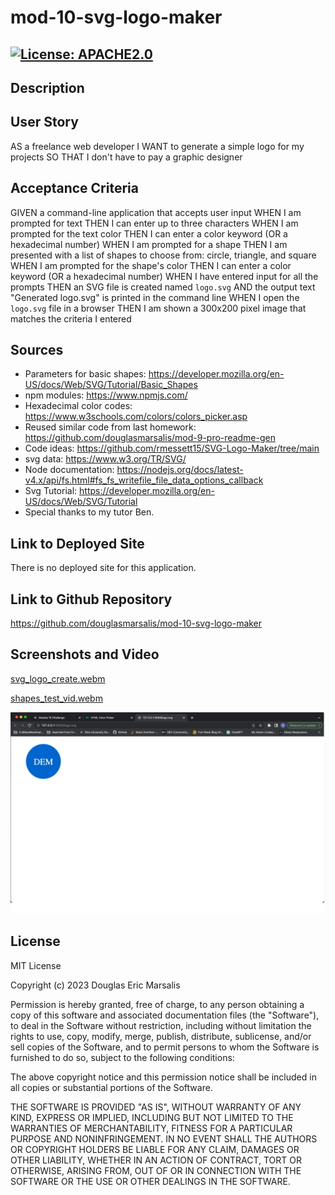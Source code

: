 # mod-10-svg-logo-maker

## [![License: APACHE2.0](https://img.shields.io/badge/License:_MIT-orange)](https://opensource.org/license/mit/)

## Description

## User Story
AS a freelance web developer
I WANT to generate a simple logo for my projects
SO THAT I don't have to pay a graphic designer
## Acceptance Criteria
GIVEN a command-line application that accepts user input
WHEN I am prompted for text
THEN I can enter up to three characters
WHEN I am prompted for the text color
THEN I can enter a color keyword (OR a hexadecimal number)
WHEN I am prompted for a shape
THEN I am presented with a list of shapes to choose from: circle, triangle, and square
WHEN I am prompted for the shape's color
THEN I can enter a color keyword (OR a hexadecimal number)
WHEN I have entered input for all the prompts
THEN an SVG file is created named `logo.svg`
AND the output text "Generated logo.svg" is printed in the command line
WHEN I open the `logo.svg` file in a browser
THEN I am shown a 300x200 pixel image that matches the criteria I entered

## Sources

* Parameters for basic shapes: https://developer.mozilla.org/en-US/docs/Web/SVG/Tutorial/Basic_Shapes
* npm modules: https://www.npmjs.com/
* Hexadecimal color codes: https://www.w3schools.com/colors/colors_picker.asp 
* Reused similar code from last homework: https://github.com/douglasmarsalis/mod-9-pro-readme-gen
* Code ideas: https://github.com/rmessett15/SVG-Logo-Maker/tree/main
* svg data: https://www.w3.org/TR/SVG/
* Node documentation: https://nodejs.org/docs/latest-v4.x/api/fs.html#fs_fs_writefile_file_data_options_callback
* Svg Tutorial: https://developer.mozilla.org/en-US/docs/Web/SVG/Tutorial
* Special thanks to my tutor Ben.
## Link to Deployed Site

There is no deployed site for this application.
## Link to Github Repository

https://github.com/douglasmarsalis/mod-10-svg-logo-maker
## Screenshots and Video

[svg_logo_create.webm](https://github.com/douglasmarsalis/mod-10-svg-logo-maker/assets/112460009/d6710783-98f0-4f1a-9bf1-399312d76f2d)


[shapes_test_vid.webm](https://github.com/douglasmarsalis/mod-10-svg-logo-maker/assets/112460009/133ce565-441a-4ec8-a531-3377ffe09d60)


![Screen shot of my markdown](images/SVG_logo_screenshot.png)
## License
MIT License

Copyright (c) 2023 Douglas Eric Marsalis

Permission is hereby granted, free of charge, to any person obtaining a copy
of this software and associated documentation files (the "Software"), to deal
in the Software without restriction, including without limitation the rights
to use, copy, modify, merge, publish, distribute, sublicense, and/or sell
copies of the Software, and to permit persons to whom the Software is
furnished to do so, subject to the following conditions:

The above copyright notice and this permission notice shall be included in all
copies or substantial portions of the Software.

THE SOFTWARE IS PROVIDED "AS IS", WITHOUT WARRANTY OF ANY KIND, EXPRESS OR
IMPLIED, INCLUDING BUT NOT LIMITED TO THE WARRANTIES OF MERCHANTABILITY,
FITNESS FOR A PARTICULAR PURPOSE AND NONINFRINGEMENT. IN NO EVENT SHALL THE
AUTHORS OR COPYRIGHT HOLDERS BE LIABLE FOR ANY CLAIM, DAMAGES OR OTHER
LIABILITY, WHETHER IN AN ACTION OF CONTRACT, TORT OR OTHERWISE, ARISING FROM,
OUT OF OR IN CONNECTION WITH THE SOFTWARE OR THE USE OR OTHER DEALINGS IN THE
SOFTWARE.
